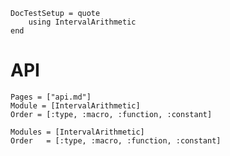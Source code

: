 ```@meta
DocTestSetup = quote
    using IntervalArithmetic
end
```

# API

```@index
Pages = ["api.md"]
Module = [IntervalArithmetic]
Order = [:type, :macro, :function, :constant]
```

```@autodocs
Modules = [IntervalArithmetic]
Order   = [:type, :macro, :function, :constant]
```
